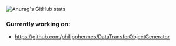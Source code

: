 ![Anurag's GitHub stats](https://github-readme-stats.vercel.app/api?username=philipphermes&show_icons=true&theme=dark)

### Currently working on:
* https://github.com/philipphermes/DataTransferObjectGenerator
